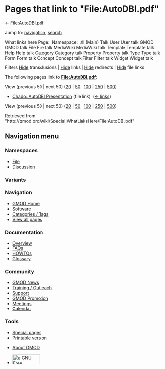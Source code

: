 <div id="mw-page-base" class="noprint">

</div>

<div id="mw-head-base" class="noprint">

</div>

<div id="content" class="mw-body" role="main">

<span id="top"></span>

<div id="mw-js-message" style="display:none;">

</div>



# <span dir="auto">Pages that link to "File:AutoDBI.pdf"</span>

<div id="bodyContent">

<div id="contentSub">

← [File:AutoDBI.pdf](/wiki/File:AutoDBI.pdf "File:AutoDBI.pdf")

</div>

<div id="jump-to-nav" class="mw-jump">

Jump to: [navigation](#mw-navigation), [search](#p-search)

</div>

<div id="mw-content-text">

What links here Page:  Namespace:  all (Main) Talk User User talk GMOD
GMOD talk File File talk MediaWiki MediaWiki talk Template Template talk
Help Help talk Category Category talk Property Property talk Type Type
talk Form Form talk Concept Concept talk Filter Filter talk Widget
Widget talk

Filters
[Hide](/mediawiki/index.php?title=Special:WhatLinksHere/File:AutoDBI.pdf&hidetrans=1 "Special:WhatLinksHere/File:AutoDBI.pdf")
transclusions \|
[Hide](/mediawiki/index.php?title=Special:WhatLinksHere/File:AutoDBI.pdf&hidelinks=1 "Special:WhatLinksHere/File:AutoDBI.pdf")
links \|
[Hide](/mediawiki/index.php?title=Special:WhatLinksHere/File:AutoDBI.pdf&hideredirs=1 "Special:WhatLinksHere/File:AutoDBI.pdf")
redirects \|
[Hide](/mediawiki/index.php?title=Special:WhatLinksHere/File:AutoDBI.pdf&hideimages=1 "Special:WhatLinksHere/File:AutoDBI.pdf")
file links

The following pages link to
**[File:AutoDBI.pdf](/wiki/File:AutoDBI.pdf "File:AutoDBI.pdf")**:

View (previous 50 \| next 50)
([20](/mediawiki/index.php?title=Special:WhatLinksHere/File:AutoDBI.pdf&limit=20 "Special:WhatLinksHere/File:AutoDBI.pdf")
\|
[50](/mediawiki/index.php?title=Special:WhatLinksHere/File:AutoDBI.pdf&limit=50 "Special:WhatLinksHere/File:AutoDBI.pdf")
\|
[100](/mediawiki/index.php?title=Special:WhatLinksHere/File:AutoDBI.pdf&limit=100 "Special:WhatLinksHere/File:AutoDBI.pdf")
\|
[250](/mediawiki/index.php?title=Special:WhatLinksHere/File:AutoDBI.pdf&limit=250 "Special:WhatLinksHere/File:AutoDBI.pdf")
\|
[500](/mediawiki/index.php?title=Special:WhatLinksHere/File:AutoDBI.pdf&limit=500 "Special:WhatLinksHere/File:AutoDBI.pdf"))

- [Chado::AutoDBI
  Presentation](/wiki/Chado::AutoDBI_Presentation "Chado::AutoDBI Presentation")
  (file link) ‎ <span class="mw-whatlinkshere-tools">([←
  links](/mediawiki/index.php?title=Special:WhatLinksHere&target=Chado%3A%3AAutoDBI+Presentation "Special:WhatLinksHere"))</span>

View (previous 50 \| next 50)
([20](/mediawiki/index.php?title=Special:WhatLinksHere/File:AutoDBI.pdf&limit=20 "Special:WhatLinksHere/File:AutoDBI.pdf")
\|
[50](/mediawiki/index.php?title=Special:WhatLinksHere/File:AutoDBI.pdf&limit=50 "Special:WhatLinksHere/File:AutoDBI.pdf")
\|
[100](/mediawiki/index.php?title=Special:WhatLinksHere/File:AutoDBI.pdf&limit=100 "Special:WhatLinksHere/File:AutoDBI.pdf")
\|
[250](/mediawiki/index.php?title=Special:WhatLinksHere/File:AutoDBI.pdf&limit=250 "Special:WhatLinksHere/File:AutoDBI.pdf")
\|
[500](/mediawiki/index.php?title=Special:WhatLinksHere/File:AutoDBI.pdf&limit=500 "Special:WhatLinksHere/File:AutoDBI.pdf"))

</div>

<div class="printfooter">

Retrieved from
"<http://gmod.org/wiki/Special:WhatLinksHere/File:AutoDBI.pdf>"

</div>

<div id="catlinks" class="catlinks catlinks-allhidden">

</div>

<div class="visualClear">

</div>

</div>

</div>

<div id="mw-navigation">

## Navigation menu

<div id="mw-head">



<div id="left-navigation">

<div id="p-namespaces" class="vectorTabs" role="navigation"
aria-labelledby="p-namespaces-label">

### Namespaces

- <span id="ca-nstab-image"><a href="/wiki/File:AutoDBI.pdf" accesskey="c"
  title="View the file page [c]">File</a></span>
- <span id="ca-talk"><a
  href="/mediawiki/index.php?title=File_talk:AutoDBI.pdf&amp;action=edit&amp;redlink=1"
  accesskey="t"
  title="Discussion about the content page [t]">Discussion</a></span>

</div>

<div id="p-variants" class="vectorMenu emptyPortlet" role="navigation"
aria-labelledby="p-variants-label">

### 

### Variants[](#)

<div class="menu">

</div>

</div>

</div>

<div id="right-navigation">





</div>



</div>

</div>

</div>

<div id="mw-panel">

<div id="p-logo" role="banner">

<a href="/wiki/Main_Page"
style="background-image: url(http://gmod.org/images/GMOD-cogs.png);"
title="Visit the main page"></a>

</div>

<div id="p-Navigation" class="portal" role="navigation"
aria-labelledby="p-Navigation-label">

### Navigation

<div class="body">

- <span id="n-GMOD-Home">[GMOD Home](/wiki/Main_Page)</span>
- <span id="n-Software">[Software](/wiki/GMOD_Components)</span>
- <span id="n-Categories-.2F-Tags">[Categories /
  Tags](/wiki/Categories)</span>
- <span id="n-View-all-pages">[View all
  pages](/wiki/Special:AllPages)</span>

</div>

</div>

<div id="p-Documentation" class="portal" role="navigation"
aria-labelledby="p-Documentation-label">

### Documentation

<div class="body">

- <span id="n-Overview">[Overview](/wiki/Overview)</span>
- <span id="n-FAQs">[FAQs](/wiki/Category:FAQ)</span>
- <span id="n-HOWTOs">[HOWTOs](/wiki/Category:HOWTO)</span>
- <span id="n-Glossary">[Glossary](/wiki/Glossary)</span>

</div>

</div>

<div id="p-Community" class="portal" role="navigation"
aria-labelledby="p-Community-label">

### Community

<div class="body">

- <span id="n-GMOD-News">[GMOD News](/wiki/GMOD_News)</span>
- <span id="n-Training-.2F-Outreach">[Training /
  Outreach](/wiki/Training_and_Outreach)</span>
- <span id="n-Support">[Support](/wiki/Support)</span>
- <span id="n-GMOD-Promotion">[GMOD
  Promotion](/wiki/GMOD_Promotion)</span>
- <span id="n-Meetings">[Meetings](/wiki/Meetings)</span>
- <span id="n-Calendar">[Calendar](/wiki/Calendar)</span>

</div>

</div>

<div id="p-tb" class="portal" role="navigation"
aria-labelledby="p-tb-label">

### Tools

<div class="body">

- <span id="t-specialpages"><a href="/wiki/Special:SpecialPages" accesskey="q"
  title="A list of all special pages [q]">Special pages</a></span>
- <span id="t-print"><a
  href="/mediawiki/index.php?title=Special:WhatLinksHere/File:AutoDBI.pdf&amp;printable=yes"
  rel="alternate" accesskey="p"
  title="Printable version of this page [p]">Printable version</a></span>

</div>

</div>

</div>

</div>

<div id="footer" role="contentinfo">

- <span id="footer-places-about">[About
  GMOD](/wiki/GMOD:About "GMOD:About")</span>

<!-- -->

- <span id="footer-copyrightico">[<img src="http://www.gnu.org/graphics/gfdl-logo-small.png" width="88"
  height="31" alt="a GNU Free Documentation License" />](http://www.gnu.org/licenses/fdl-1.3.html)</span>


<div style="clear:both">

</div>

</div>
